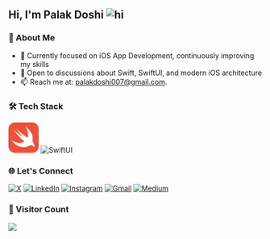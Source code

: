 ## Hi, I'm Palak Doshi <img src="https://user-images.githubusercontent.com/1303154/88677602-1635ba80-d120-11ea-84d8-d263ba5fc3c0.gif" width="28px" alt="hi">

### 🌻 About Me
- 🚀 Currently focused on iOS App Development, continuously improving my skills
- 💬 Open to discussions about Swift, SwiftUI, and modern iOS architecture
- 📫 Reach me at: palakdoshi007@gmail.com.

### 🛠️ Tech Stack
<p>
  <img alt="Swift" src="https://raw.githubusercontent.com/github/explore/main/topics/swift/swift.png" width="60px" />
  <img alt="SwiftUI" src="https://developer.apple.com/assets/elements/icons/swiftui/swiftui-96x96_2x.png" width="60px" />
</p>

### 🌐 Let's Connect
[![X](https://img.shields.io/badge/X-000000?style=flat-square&logo=twitter&logoColor=white)](https://x.com/_PalakDoshi)
[![LinkedIn](https://img.shields.io/badge/LinkedIn-0A66C2?style=flat-square&logo=linkedin&logoColor=white)](https://www.linkedin.com/in/palak-doshi-03600a1bb/)
[![Instagram](https://img.shields.io/badge/Instagram-E4405F?style=flat-square&logo=instagram&logoColor=white)](https://www.instagram.com/_palakdoshi/)
[![Gmail](https://img.shields.io/badge/Gmail-D14836?style=flat-square&logo=gmail&logoColor=white)](mailto:palakdoshi007@gmail.com)
[![Medium](https://img.shields.io/badge/Medium-000000?style=flat-square&logo=medium&logoColor=white)](https://medium.com/@palakdoshi007)

### 👀 Visitor Count
![](https://komarev.com/ghpvc/?username=palak-d-simformsolutions&color=blue&style=flat)
